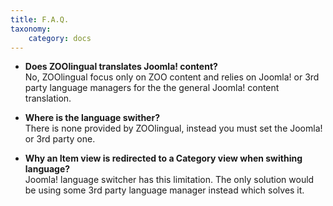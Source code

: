 ```yaml
---
title: F.A.Q.
taxonomy:
    category: docs
---
```


* **Does ZOOlingual translates Joomla! content?** <br /> No, ZOOlingual focus only on ZOO content and relies on Joomla! or 3rd party language managers for the the general Joomla! content translation.

* **Where is the language swither?** <br /> There is none provided by ZOOlingual, instead you must set the Joomla! or 3rd party one.

* **Why an Item view is redirected to a Category view when swithing language?** <br /> Joomla! language switcher has this limitation. The only solution would be using some 3rd party language manager instead which solves it.
